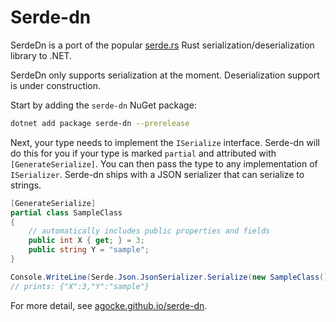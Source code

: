 # Serde-dn

SerdeDn is a port of the popular [serde.rs](https://serde.rs) Rust serialization/deserialization
library to .NET.

SerdeDn only supports serialization at the moment. Deserialization support is under construction.

Start by adding the `serde-dn` NuGet package:

```bash
dotnet add package serde-dn --prerelease
```

Next, your type needs to implement the `ISerialize` interface. Serde-dn will do this for you if your
type is marked `partial` and attributed with `[GenerateSerialize]`.  You can then pass the type to
any implementation of `ISerializer`. Serde-dn ships with a JSON serializer that can serialize to
strings.

```csharp
[GenerateSerialize]
partial class SampleClass
{     
    // automatically includes public properties and fields  
    public int X { get; } = 3;
    public string Y = "sample";
}

Console.WriteLine(Serde.Json.JsonSerializer.Serialize(new SampleClass()));
// prints: {"X":3,"Y":"sample"}
```

For more detail, see [agocke.github.io/serde-dn](https://agocke.github.io/serde-dn/about.html).
